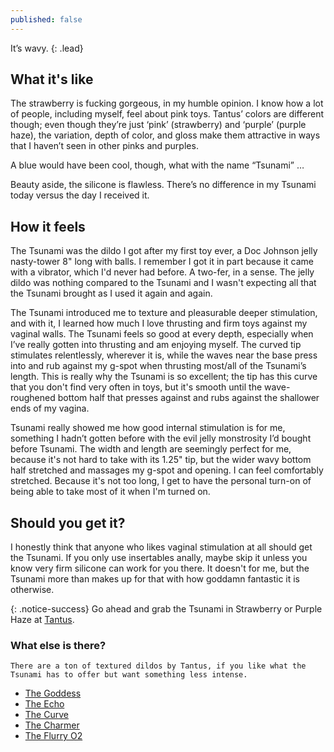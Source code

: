 ```yaml
---
published: false
---
```

It’s wavy. 
{: .lead}

<!--break-->

## What it's like

The strawberry is fucking gorgeous, in my humble opinion. I know how a lot of people, including myself, feel about pink toys. Tantus’ colors are different though; even though they’re just ‘pink’ (strawberry) and ‘purple’ (purple haze), the variation, depth of color, and gloss make them attractive in ways that I haven’t seen in other pinks and purples.

A blue would have been cool, though, what with the name “Tsunami” …

Beauty aside, the silicone is flawless. There’s no difference in my Tsunami today versus the day I received it.  

## How it feels

The Tsunami was the dildo I got after my first toy ever, a Doc Johnson jelly nasty-tower 8" long with balls. I remember I got it in part because it came with a vibrator, which I'd never had before. A two-fer, in a sense. The jelly dildo was nothing compared to the Tsunami and I wasn't expecting all that the Tsunami brought as I used it again and again.

The Tsunami introduced me to texture and pleasurable deeper stimulation, and with it, I learned how much I love thrusting and firm toys against my vaginal walls. The Tsunami feels so good at every depth, especially when I’ve really gotten into thrusting and am enjoying myself. The curved tip stimulates relentlessly, wherever it is, while the waves near the base press into and rub against my g-spot when thrusting most/all of the Tsunami’s length. This is really why the Tsunami is so excellent; the tip has this curve that you don't find very often in toys, but it's smooth until the wave-roughened bottom half that presses against and rubs against the shallower ends of my vagina.

Tsunami really showed me how good internal stimulation is for me, something I hadn’t gotten before with the evil jelly monstrosity I’d bought before Tsunami. The width and length are seemingly perfect for me, because it's not hard to take with its 1.25" tip, but the wider wavy bottom half stretched and massages my g-spot and opening. I can feel comfortably stretched. Because it's not too long, I get to have the personal turn-on of being able to take most of it when I'm turned on. 


## Should you get it?
I honestly think that anyone who likes vaginal stimulation at all should get the Tsunami. If you only use insertables anally, maybe skip it unless you know very firm silicone can work for you there. It doesn't for me, but the Tsunami more than makes up for that with how goddamn fantastic it is otherwise.

{: .notice-success}
Go ahead and grab the Tsunami in Strawberry or Purple Haze at [Tantus](https://www.tantusinc.com/products/tsunami?rfsn=1509054.ecb2e1).

### What else is there?
	There are a ton of textured dildos by Tantus, if you like what the Tsunami has to offer but want something less intense.
    
- [The Goddess](https://www.tantusinc.com/products/goddess?rfsn=1509054.ecb2e1)
- [The Echo](https://www.tantusinc.com/search?type=product&x=0&y=0&q=echo&rfsn=1509054.ecb2e1)
- [The Curve](https://www.tantusinc.com/search?type=product&x=0&y=0&q=curve)
- [The Charmer](https://www.tantusinc.com/products/charmer?rfsn=1509054.ecb2e1)
- [The Flurry O2](https://www.tantusinc.com/products/flurry-o2?rfsn=1509054.ecb2e1)
